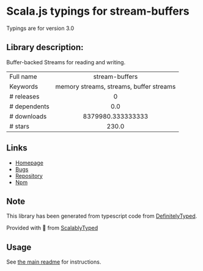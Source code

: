 
# Scala.js typings for stream-buffers

Typings are for version 3.0

## Library description:
Buffer-backed Streams for reading and writing.

|                    |                 |
| ------------------ | :-------------: |
| Full name          | stream-buffers |
| Keywords           | memory streams, streams, buffer streams |
| # releases         | 0 |
| # dependents       | 0.0 |
| # downloads        | 8379980.333333333 |
| # stars            | 230.0 |

## Links
- [Homepage](https://github.com/samcday/node-stream-buffer#readme)
- [Bugs](https://github.com/samcday/node-stream-buffer/issues)
- [Repository](https://github.com/samcday/node-stream-buffer)
- [Npm](https://www.npmjs.com/package/stream-buffers)
    


## Note
This library has been generated from typescript code from [DefinitelyTyped](https://definitelytyped.org).

Provided with :purple_heart: from [ScalablyTyped](https://github.com/oyvindberg/ScalablyTyped)

## Usage
See [the main readme](../../readme.md) for instructions.


